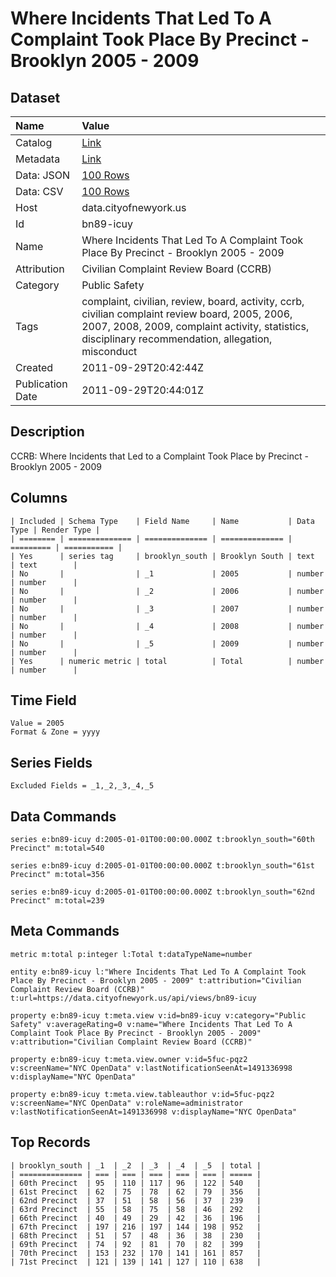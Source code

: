 # Where Incidents That Led To A Complaint Took Place By Precinct - Brooklyn 2005 - 2009

## Dataset

| Name | Value |
| :--- | :---- |
| Catalog | [Link](https://catalog.data.gov/dataset/where-incidents-that-led-to-a-complaint-took-place-by-precinct-brooklyn-2005-2009-f6c88) |
| Metadata | [Link](https://data.cityofnewyork.us/api/views/bn89-icuy) |
| Data: JSON | [100 Rows](https://data.cityofnewyork.us/api/views/bn89-icuy/rows.json?max_rows=100) |
| Data: CSV | [100 Rows](https://data.cityofnewyork.us/api/views/bn89-icuy/rows.csv?max_rows=100) |
| Host | data.cityofnewyork.us |
| Id | bn89-icuy |
| Name | Where Incidents That Led To A Complaint Took Place By Precinct - Brooklyn 2005 - 2009 |
| Attribution | Civilian Complaint Review Board (CCRB) |
| Category | Public Safety |
| Tags | complaint, civilian, review, board, activity, ccrb, civilian complaint review board, 2005, 2006, 2007, 2008, 2009, complaint activity, statistics, disciplinary recommendation, allegation, misconduct |
| Created | 2011-09-29T20:42:44Z |
| Publication Date | 2011-09-29T20:44:01Z |

## Description

CCRB: Where Incidents that Led to a Complaint Took Place by Precinct - Brooklyn 2005 - 2009

## Columns

```ls
| Included | Schema Type    | Field Name     | Name           | Data Type | Render Type |
| ======== | ============== | ============== | ============== | ========= | =========== |
| Yes      | series tag     | brooklyn_south | Brooklyn South | text      | text        |
| No       |                | _1             | 2005           | number    | number      |
| No       |                | _2             | 2006           | number    | number      |
| No       |                | _3             | 2007           | number    | number      |
| No       |                | _4             | 2008           | number    | number      |
| No       |                | _5             | 2009           | number    | number      |
| Yes      | numeric metric | total          | Total          | number    | number      |
```

## Time Field

```ls
Value = 2005
Format & Zone = yyyy
```

## Series Fields

```ls
Excluded Fields = _1,_2,_3,_4,_5
```

## Data Commands

```ls
series e:bn89-icuy d:2005-01-01T00:00:00.000Z t:brooklyn_south="60th Precinct" m:total=540

series e:bn89-icuy d:2005-01-01T00:00:00.000Z t:brooklyn_south="61st Precinct" m:total=356

series e:bn89-icuy d:2005-01-01T00:00:00.000Z t:brooklyn_south="62nd Precinct" m:total=239
```

## Meta Commands

```ls
metric m:total p:integer l:Total t:dataTypeName=number

entity e:bn89-icuy l:"Where Incidents That Led To A Complaint Took Place By Precinct - Brooklyn 2005 - 2009" t:attribution="Civilian Complaint Review Board (CCRB)" t:url=https://data.cityofnewyork.us/api/views/bn89-icuy

property e:bn89-icuy t:meta.view v:id=bn89-icuy v:category="Public Safety" v:averageRating=0 v:name="Where Incidents That Led To A Complaint Took Place By Precinct - Brooklyn 2005 - 2009" v:attribution="Civilian Complaint Review Board (CCRB)"

property e:bn89-icuy t:meta.view.owner v:id=5fuc-pqz2 v:screenName="NYC OpenData" v:lastNotificationSeenAt=1491336998 v:displayName="NYC OpenData"

property e:bn89-icuy t:meta.view.tableauthor v:id=5fuc-pqz2 v:screenName="NYC OpenData" v:roleName=administrator v:lastNotificationSeenAt=1491336998 v:displayName="NYC OpenData"
```

## Top Records

```ls
| brooklyn_south | _1  | _2  | _3  | _4  | _5  | total | 
| ============== | === | === | === | === | === | ===== | 
| 60th Precinct  | 95  | 110 | 117 | 96  | 122 | 540   | 
| 61st Precinct  | 62  | 75  | 78  | 62  | 79  | 356   | 
| 62nd Precinct  | 37  | 51  | 58  | 56  | 37  | 239   | 
| 63rd Precinct  | 55  | 58  | 75  | 58  | 46  | 292   | 
| 66th Precinct  | 40  | 49  | 29  | 42  | 36  | 196   | 
| 67th Precinct  | 197 | 216 | 197 | 144 | 198 | 952   | 
| 68th Precinct  | 51  | 57  | 48  | 36  | 38  | 230   | 
| 69th Precinct  | 74  | 92  | 81  | 70  | 82  | 399   | 
| 70th Precinct  | 153 | 232 | 170 | 141 | 161 | 857   | 
| 71st Precinct  | 121 | 139 | 141 | 127 | 110 | 638   | 
```